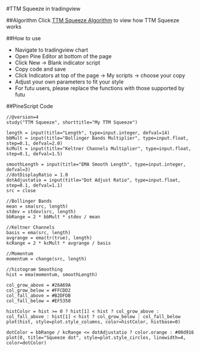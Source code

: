 #TTM Squeeze in tradingview


##Algorithm
Click [TTM Squeeze Algorithm](https://www.cypherscope.com/home/the-best-indicators-youve-never-used-ttm-squeeze#:~:text=The%20TTM%20Squeeze%20captures%20the,subsequent%20direction%20of%20that%20move) to view how TTM Squeeze works

##How to use
* Navigate to tradingview chart
* Open Pine Editor at bottom of the page
* Click New -> Blank indicator script
* Copy code and save
* Click Indicators at top of the page -> My scripts -> choose your copy
* Adjust your own parameters to fit your style
* For futu users, please replace the functions with those supported by futu

##PineScript Code

```
//@version=4
study("TTM Squeeze", shorttitle="My TTM Squeeze")

length = input(title="Length", type=input.integer, defval=14)
bbMult = input(title="Bollinger Bands Multiplier", type=input.float, step=0.1, defval=2.0)
kcMult = input(title="Keltner Channels Multiplier", type=input.float, step=0.1, defval=1.5)

smoothLength = input(title="EMA Smooth Length", type=input.integer, defval=3)
//dotDisplayRatio = 1.0
dotAdjustatio = input(title="Dot Adjust Ratio", type=input.float, step=0.1, defval=1.1)
src = close

//Bollinger Bands
mean = sma(src, length)
stdev = stdev(src, length)
bbRange = 2 * bbMult * stdev / mean

//Keltner Channels
basis = ema(src, length)
avgrange = ema(tr(true), length)
kcRange = 2 * kcMult * avgrange / basis

//Momentum
momentum = change(src, length)

//histogram Smoothing
hist = ema(momentum, smoothLength)

col_grow_above = #26A69A
col_grow_below = #FFCDD2
col_fall_above = #B2DFDB
col_fall_below = #EF5350

histColor = hist >= 0 ? hist[1] < hist ? col_grow_above : col_fall_above : hist[1] < hist ? col_grow_below : col_fall_below
plot(hist, style=plot.style_columns, color=histColor, histbase=0)

dotColor = bbRange / kcRange <= dotAdjustatio ? color.orange : #00d916
plot(0, title="Squeeze dot", style=plot.style_circles, linewidth=4, color=dotColor)

```
